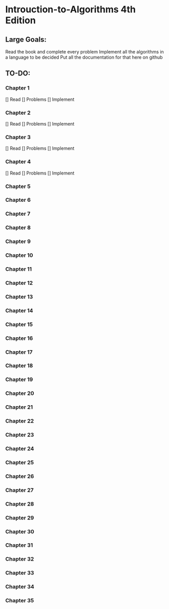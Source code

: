 # Introuction-to-Algorithms 4th Edition

## Large Goals:
Read the book and complete every problem
Implement all the algorithms in a language to be decided
Put all the documentation for that here on github

## TO-DO:
### Chapter 1
[] Read
[] Problems
[] Implement
### Chapter 2
[] Read
[] Problems
[] Implement
### Chapter 3
[] Read
[] Problems
[] Implement
### Chapter 4
[] Read
[] Problems
[] Implement
### Chapter 5
### Chapter 6
### Chapter 7
### Chapter 8
### Chapter 9
### Chapter 10
### Chapter 11
### Chapter 12
### Chapter 13
### Chapter 14
### Chapter 15
### Chapter 16
### Chapter 17
### Chapter 18
### Chapter 19
### Chapter 20
### Chapter 21
### Chapter 22
### Chapter 23
### Chapter 24
### Chapter 25
### Chapter 26
### Chapter 27
### Chapter 28
### Chapter 29
### Chapter 30
### Chapter 31
### Chapter 32
### Chapter 33
### Chapter 34
### Chapter 35
